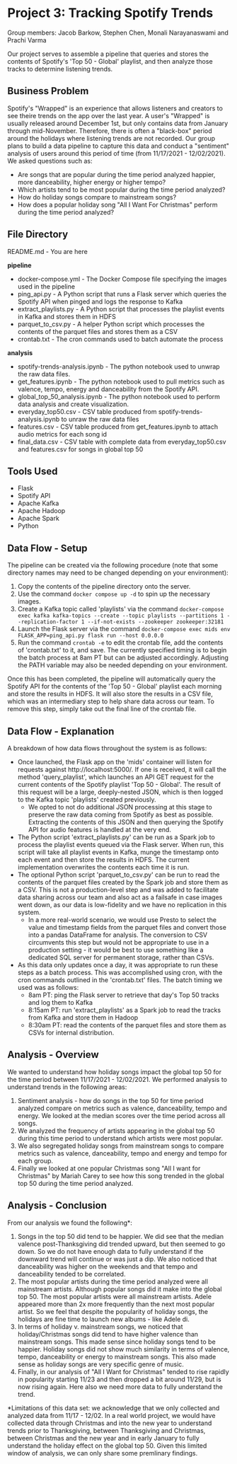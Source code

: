 # Project 3: Tracking Spotify Trends

Group members: Jacob Barkow, Stephen Chen, Monali Narayanaswami and Prachi Varma

Our project serves to assemble a pipeline that queries and stores the contents of Spotify's 'Top 50 - Global' playlist, and then analyze those tracks to determine listening trends.

## Business Problem

Spotify's "Wrapped" is an experience that allows listeners and creators to see theire trends on the app over the last year. A user's "Wrapped" is usually released around December 1st, but only contains data from January through mid-November. Therefore, there is often a "black-box" period around the holidays where listening trends are not recorded. Our group plans to build a data pipeline to capture this data and conduct a "sentiment" analysis of users around this period of time (from 11/17/2021 - 12/02/2021). We asked questions such as:
 * Are songs that are popular during the time period analyzed happier, more danceability, higher energy or higher tempo?
 * Which artists tend to be most popular during the time period analyzed?
 * How do holiday songs compare to mainstream songs?
 * How does a popular holiday song "All I Want For Christmas" perform during the time period analyzed?

## File Directory

README.md - You are here

**pipeline**
- docker-compose.yml - The Docker Compose file specifying the images used in the pipeline
- ping_api.py - A Python script that runs a Flask server which queries the Spotify API when pinged and logs the response to Kafka
- extract_playlists.py - A Python script that processes the playlist events in Kafka and stores them in HDFS
- parquet_to_csv.py - A helper Python script which processes the contents of the parquet files and stores them as a CSV
- crontab.txt - The cron commands used to batch automate the process

**analysis**
- spotify-trends-analysis.ipynb - The python notebook used to unwrap the raw data files.
- get_features.ipynb - The python notebook used to pull metrics such as valence, tempo, energy and danceability from the Spotify API.
- global_top_50_analysis.ipynb - The python notebook used to perform data analysis and create visualization.
- everyday_top50.csv - CSV table produced from spotify-trends-analysis.ipynb to unraw the raw data files
- features.csv - CSV table produced from get_features.ipynb to attach audio metrics for each song id
- final_data.csv - CSV table with complete data from everyday_top50.csv and features.csv for songs in global top 50

## Tools Used

- Flask
- Spotify API
- Apache Kafka
- Apache Hadoop
- Apache Spark
- Python

## Data Flow - Setup

The pipeline can be created via the following procedure (note that some directory names may need to be changed depending on your environment):

1. Copy the contents of the pipeline directory onto the server.
2. Use the command `docker compose up -d` to spin up the necessary images. 
3. Create a Kafka topic called 'playlists' via the command `docker-compose exec kafka kafka-topics --create --topic playlists --partitions 1 --replication-factor 1 --if-not-exists --zookeeper zookeeper:32181`
4. Launch the Flask server via the command `docker-compose exec mids env FLASK_APP=ping_api.py flask run --host 0.0.0.0`
5. Run the command `crontab -e` to edit the crontab file, add the contents of 'crontab.txt' to it, and save. The currently specified timing is to begin the batch process at 8am PT but can be adjusted accordingly. Adjusting the PATH variable may also be needed depending on your environment.

Once this has been completed, the pipeline will automatically query the Spotify API for the contents of the 'Top 50 - Global' playlist each morning and store the results in HDFS. It will also store the results in a CSV file, which was an intermediary step to help share data across our team. To remove this step, simply take out the final line of the crontab file.

## Data Flow - Explanation

A breakdown of how data flows throughout the system is as follows:

- Once launched, the Flask app on the 'mids' container will listen for requests against http://localhost:5000/. If one is received, it will call the method 'query_playlist', which launches an API GET request for the current contents of the Spotify playlist 'Top 50 - Global'. The result of this request will be a large, deeply-nested JSON, which is then logged to the Kafka topic 'playlists' created previously.
    - We opted to not do additional JSON processing at this stage to preserve the raw data coming from Spotify as best as possible. Extracting the contents of this JSON and then querying the Spotify API for audio features is handled at the very end.
- The Python script 'extract_playlists.py' can be run as a Spark job to process the playlist events queued via the Flask server. When run, this script will take all playlist events in Kafka, munge the timestamp onto each event and then store the results in HDFS. The current implementation overwrites the contents each time it is run.
- The optional Python script 'parquet_to_csv.py' can be run to read the contents of the parquet files created by the Spark job and store them as a CSV. This is not a production-level step and was added to facilitate data sharing across our team and also act as a failsafe in case images went down, as our data is low-fidelity and we have no replication in this system.
    - In a more real-world scenario, we would use Presto to select the value and timestamp fields from the parquet files and convert those into a pandas DataFrame for analysis. The conversion to CSV circumvents this step but would not be appropriate to use in a production setting - it would be best to use something like a dedicated SQL server for permanent storage, rather than CSVs.
- As this data only updates once a day, it was appropriate to run these steps as a batch process. This was accomplished using cron, with the cron commands outlined in the 'crontab.txt' files. The batch timing we used was as follows:
    - 8am PT: ping the Flask server to retrieve that day's Top 50 tracks and log them to Kafka
    - 8:15am PT: run 'extract_playlists' as a Spark job to read the tracks from Kafka and store them in Hadoop
    - 8:30am PT: read the contents of the parquet files and store them as CSVs for internal distribution.
    
## Analysis - Overview
We wanted to understand how holiday songs impact the global top 50 for the time period between 11/17/2021 - 12/02/2021. We performed analysis to understand trends in the following areas:
1. Sentiment analysis - how do songs in the top 50 for time period analyzed compare on metrics such as valence, danceability, tempo and energy. We looked at the median scores over the time period across all songs.
2. We analyzed the frequency of artists appearing in the global top 50 during this time period to understand which artists were most popular.
3. We also segregated holiday songs from mainstream songs to compare metrics such as valence, danceability, tempo and energy and tempo for each group.
4. Finally we looked at one popular Christmas song "All I want for Christmas" by Mariah Carey to see how this song trended in the global top 50 during the time period analyzed.

## Analysis - Conclusion
From our analysis we found the following*:
1. Songs in the top 50 did tend to be happier. We did see that the median valence post-Thanksgiving did trended upward, but then seemed to go down. So we do not have enough data to fully understand if the downward trend will continue or was just a dip. We also noticed that danceability was higher on the weekends and that tempo and danceability tended to be correlated.
2. The most popular artists during the time period analyzed were all mainstream artists. Although popular songs did it make into the global top 50. The most popular artists were all mainstream artists. Adele appeared more than 2x more frequently than the next most popular artist. So we feel that despite the popularity of holiday songs, the holidays are fine time to launch new albums - like Adele di.
3. In terms of holiday v. mainstream songs, we noticed that holiday/Christmas songs did tend to have higher valence than mainstream songs. This made sense since holiday songs tend to be happier. Holiday songs did not show much similarity in terms of valence, tempo, danceability or energy to mainstream songs. This also made sense as holiday songs are very specific genre of music.
4. Finally, in our analysis of "All I Want for Christmas" tended to rise rapidly in popularity starting 11/23 and then dropped a bit around 11/29, but is now rising again. Here also we need more data to fully understand the trend.

*Limitations of this data set: we acknowledge that we only collected and analyzed data from 11/17 - 12/02. In a real world project, we would have collected data through Christmas and into the new year to understand trends prior to Thanksgiving, between Thanksgiving and Christmas, between Christmas and the new year and in early January to fully understand the holiday effect on the global top 50. Given this limited window of analysis, we can only share some premlinary findings.


